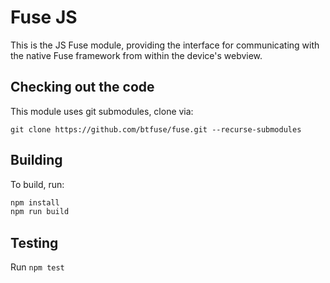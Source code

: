 
# Fuse JS

This is the JS Fuse module, providing the interface for communicating with the native Fuse framework from within the device's webview.

## Checking out the code

This module uses git submodules, clone via:

```
git clone https://github.com/btfuse/fuse.git --recurse-submodules
```

## Building

To build, run:

```bash
npm install
npm run build
```

## Testing

Run `npm test`
